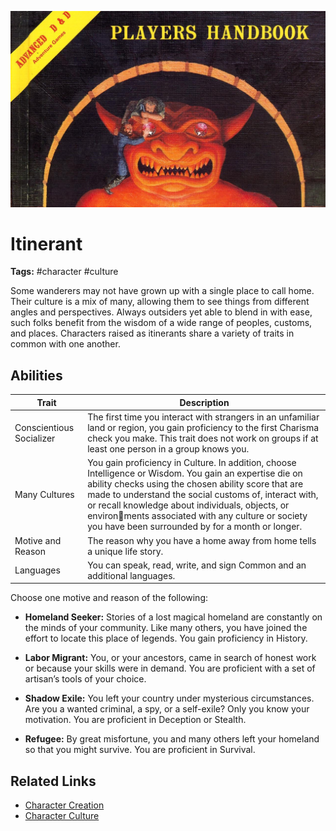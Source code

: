 ![heading](../../assets/images/heading.jpg)

# Itinerant

**Tags:**  #character #culture 

Some wanderers may not have grown up with a single place to call home. Their culture is a mix of many, allowing them to see things from different angles and perspectives. Always outsiders yet able to blend in with ease, such folks benefit from the wisdom of a wide range of peoples, customs, and places. Characters raised as itinerants share a variety of traits in common with one another.

## Abilities

| Trait | Description |
| ----- | ----------- |
| Conscientious Socializer | The first time you interact with strangers in an unfamiliar land or region, you gain proficiency to the first Charisma check you make. This trait does not work on groups if at least one person in a group knows you. |
| Many Cultures | You gain proficiency in Culture. In addition, choose Intelligence or Wisdom. You gain an expertise die on ability checks using the chosen ability score that are made to understand the social customs of, interact with, or recall knowledge about individuals, objects, or environments associated with any culture or society you have been surrounded by for a month or longer. |
| Motive and Reason | The reason why you have a home away from home tells a unique life story. |
| Languages | You can speak, read, write, and sign Common and an additional languages. |

Choose one motive and reason of the following:

- **Homeland Seeker:** Stories of a lost magical homeland are constantly on the minds of your community. Like many others, you have joined the effort to locate this place of legends. You gain proficiency in History.

- **Labor Migrant:** You, or your ancestors, came in search of honest work or because your skills were in demand. You are proficient with a set of artisan’s tools of your choice.

- **Shadow Exile:** You left your country under mysterious circumstances. Are you a wanted criminal, a spy, or a self-exile? Only you know your motivation. You are proficient in Deception or Stealth.

- **Refugee:** By great misfortune, you and many others left your homeland so that you might survive. You are proficient in Survival.

## Related Links
- [Character Creation](../../20_character_creation.md)
- [Character Culture](../../23_character_culture.md)